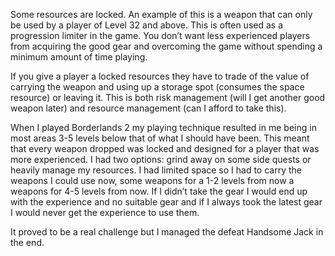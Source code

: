 ﻿Some resources are locked. An example of this is a weapon that can only be used by a player of Level 32 and above. This is often used as a progression limiter in the game. You don’t want less experienced players from acquiring the good gear and overcoming the game without spending a minimum amount of time playing.

If you give a player a locked resources they have to trade of the value of carrying the weapon and using up a storage spot (consumes the space resource) or leaving it. This is both risk management (will I get another good weapon later) and resource management (can I afford to take this).

When I played Borderlands 2 my playing technique resulted in me being in most areas 3-5 levels below that of what I should have been. This meant that every weapon dropped was locked and designed for a player that was more experienced. I had two options: grind away on some side quests or heavily manage my resources. I had limited space so I had to carry the weapons I could use now, some weapons for a 1-2 levels from now a weapons for 4-5 levels from now. If I didn’t take the gear I would end up with the experience and no suitable gear and if I always took the latest gear I would never get the experience to use them.

It proved to be a real challenge but I managed the defeat Handsome Jack in the end.
